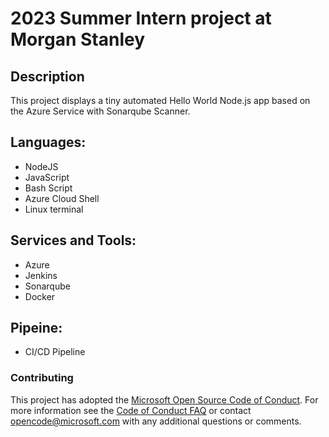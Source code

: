 # 2023 Summer Intern project at Morgan Stanley


## Description

This project displays a tiny automated Hello World Node.js app based on the Azure Service with Sonarqube Scanner.

## Languages:
- NodeJS
- JavaScript
- Bash Script
- Azure Cloud Shell
- Linux terminal
## Services and Tools:
- Azure
- Jenkins
- Sonarqube
- Docker
## Pipeine:
- CI/CD Pipeline
### Contributing

This project has adopted the [Microsoft Open Source Code of Conduct](https://opensource.microsoft.com/codeofconduct/). For more information see the [Code of Conduct FAQ](https://opensource.microsoft.com/codeofconduct/faq/) or contact [opencode@microsoft.com](mailto:opencode@microsoft.com) with any additional questions or comments.
